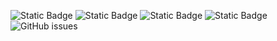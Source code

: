 ![Static Badge](https://img.shields.io/badge/blacklists-60-000000) ![Static Badge](https://img.shields.io/badge/blacklisted-2718709-cc0000) ![Static Badge](https://img.shields.io/badge/whitelisted-2244-00CC00) ![Static Badge](https://img.shields.io/badge/streaming_blacklist-28107-000000) ![GitHub issues](https://img.shields.io/github/issues/fabriziosalmi/blacklists)
